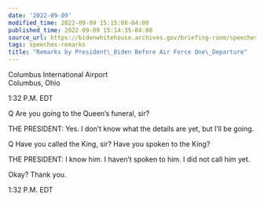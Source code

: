 ```yaml
---
date: '2022-09-09'
modified_time: 2022-09-09 15:15:08-04:00
published_time: 2022-09-09 15:14:35-04:00
source_url: https://bidenwhitehouse.archives.gov/briefing-room/speeches-remarks/2022/09/09/remarks-by-president-biden-before-air-force-one-departure-21/
tags: speeches-remarks
title: "Remarks by President\_Biden Before Air Force One\_Departure"
---
```

 
Columbus International Airport  
Columbus, Ohio

1:32 P.M. EDT

Q Are you going to the Queen’s funeral, sir?

THE PRESIDENT: Yes. I don’t know what the details are yet, but I’ll be
going.

Q Have you called the King, sir? Have you spoken to the King?

THE PRESIDENT: I know him. I haven’t spoken to him. I did not call him
yet.

Okay? Thank you.

1:32 P.M. EDT
